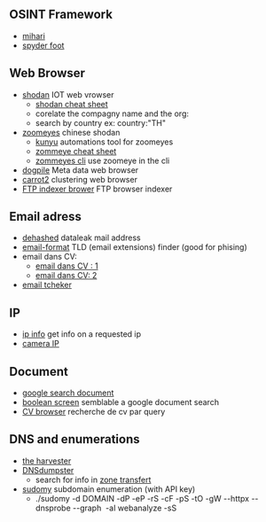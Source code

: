 ## OSINT Framework 
- [mihari](https://github.com/ninoseki/mihari) 
- [spyder foot](https://github.com/smicallef/spiderfoot)


## Web Browser 
- [shodan](https://www.shodan.io/dashboard) IOT web vrowser
	- [shodan cheat sheet](https://cheatography.com/sir-slammington/cheat-sheets/shodan/)
	- corelate the compagny name and the org: 
	- search by country ex:  country:"TH"
- [zoomeyes](https://www.zoomeye.org/) chinese shodan
	-  [kunyu](https://github.com/knownsec/Kunyu) automations tool for zoomeyes
	-  [zommeye cheat sheet](https://github.com/interference-security/zoomeye-data/blob/master/usage.txt)
	 - [zommeyes cli](https://github.com/knownsec/ZoomEye-python) use zoomeye in the cli 
-  [dogpile](http://www.dogpile.com/) Meta data web browser 
-  [carrot2](https://search.carrot2.org/) clustering web browser 
- [FTP indexer brower](https://www.searchftps.net/) FTP browser indexer
## Email adress
- [dehashed](https://dehashed.com/) dataleak mail address
- [email-format](https://www.email-format.com) TLD (email extensions) finder (good for phising)
- email dans CV: 
	- [email dans CV : 1](https://cse.google.com/cse/publicurl?cx=009679435902400177945:inqfto9vwf4)
	- [email dans CV: 2](https://cse.google.com/cse/publicurl?cx=009462381166450434430:bqcc5oa64z8)
- [email  tcheker](https://tools.emailhippo.com/)
## IP 
- [ip info](https://ipinfo.io/) get info on a requested ip
- [camera IP ](http://www.insecam.org/)
## Document
- [google search document](https://booleanstrings.com/doc-finder-storage/#gsc.tab=0&gsc.q=cegelec%20maroc)
- [boolean screen](https://booleanstrings.com/doc-finder-storage/#gsc.tab=0&gsc.q=cegelec%20maroc) semblable a google document search
- [CV browser](https://booleanstrings.com/hidden-resumes/#gsc.tab=0) recherche de cv par query
## DNS and enumerations 
- [the harvester](https://github.com/laramies/theHarvester)
- [DNSdumpster](https://dnsdumpster.com/)
	- search for info in [zone transfert](https://hackertarget.com/zone-transfer/)
- [sudomy](http://github.com/screetsec/Sudomy) subdomain enumeration (with API key) 
	- ./sudomy -d DOMAIN -dP -eP -rS -cF -pS -tO -gW --httpx --dnsprobe --graph  -aI webanalyze -sS
